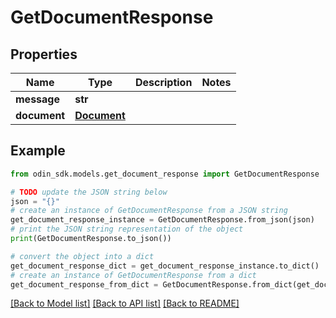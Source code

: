 # GetDocumentResponse


## Properties

Name | Type | Description | Notes
------------ | ------------- | ------------- | -------------
**message** | **str** |  | 
**document** | [**Document**](Document.md) |  | 

## Example

```python
from odin_sdk.models.get_document_response import GetDocumentResponse

# TODO update the JSON string below
json = "{}"
# create an instance of GetDocumentResponse from a JSON string
get_document_response_instance = GetDocumentResponse.from_json(json)
# print the JSON string representation of the object
print(GetDocumentResponse.to_json())

# convert the object into a dict
get_document_response_dict = get_document_response_instance.to_dict()
# create an instance of GetDocumentResponse from a dict
get_document_response_from_dict = GetDocumentResponse.from_dict(get_document_response_dict)
```
[[Back to Model list]](../README.md#documentation-for-models) [[Back to API list]](../README.md#documentation-for-api-endpoints) [[Back to README]](../README.md)


